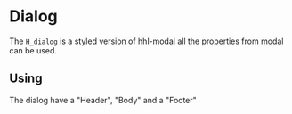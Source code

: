 # Dialog

The `H_dialog` is a styled version of hhl-modal all the properties from modal can be used.

## Using

The dialog have a "Header", "Body" and a "Footer"

<hhl-live-editor title="" htmlCode='
    <template>
      <div class="flex items-center gap-4">
        <H_btn @click="modal = !modal">Open</H_btn>
        <H_dialog v-model="modal" margin="10% 10% auto auto">
          <template #header>
            Here is the TITLE
          </template>
          Here is the BODY
          <template #footer>
          <div class="flex items-center gap-4">
            Here is the FOOTER
            <H_btn @click="modal=false" size="sm" class="col-bg-ok">Ok</H_btn>
            <H_btn @click="modal=false" size="sm" >Cancel</H_btn>
            </div>
          </template>
          <H_dialog/>
        </div>
    </template>
    <script>
      const modal = ref(false)
      return { modal }
    </script>
'>
</hhl-live-editor>
